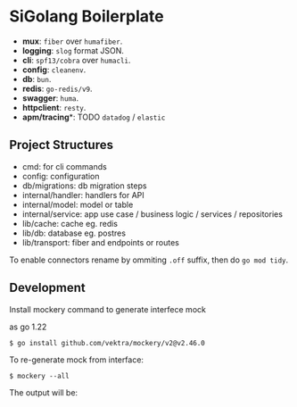 # SiGolang Boilerplate


* **mux**: `fiber` over `humafiber`.
* **logging**: `slog` format JSON.
* **cli**: `spf13/cobra` over `humacli`.
* **config**: `cleanenv`.
* **db**: `bun`.
* **redis**: `go-redis/v9`.
* **swagger**: `huma`.
* **httpclient**: `resty`.
* **apm/tracing***: TODO `datadog` / `elastic`

## Project Structures

* cmd: for cli commands
* config: configuration
* db/migrations: db migration steps
* internal/handler: handlers for API
* internal/model: model or table
* internal/service: app use case / business logic / services / repositories
* lib/cache: cache eg. redis
* lib/db: database eg. postres
* lib/transport: fiber and endpoints or routes

To enable connectors rename by ommiting `.off` suffix, then do `go mod tidy`.

## Development

Install mockery command to generate interfece mock

as go 1.22
```
$ go install github.com/vektra/mockery/v2@v2.46.0
```

To re-generate mock from interface:

```
$ mockery --all
```

The output will be: